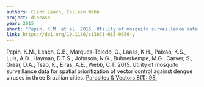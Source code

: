 ```yaml
---
authors: Clint Leach, Colleen Webb
project: disease
year: 2015
short: "Pepin, K.M. et al. 2015. Utility of mosquito surveillance data for spatial prioritization of vector control against dengue viruses in three Brazilian cities. Parasites & Vectors 8(1): 98." 
link: https://doi.org/10.1186/s13071-015-0659-y
---
```


Pepin, K.M., Leach, C.B., Marques-Toledo, C., Laass, K.H., Paixao, K.S., Luis, A.D., Hayman, D.T.S., Johnson, N.G., Buhnerkempe, M.G., Carver, S., Grear, D.A., Tsao, K., Eiras, A.E., Webb, C.T. 2015. Utility of mosquito surveillance data for spatial prioritization of vector control against dengue viruses in three Brazilian cities. [Parasites & Vectors 8(1): 98.](https://doi.org/10.1186/s13071-015-0659-y)
